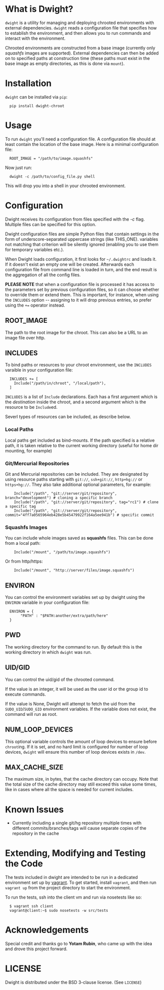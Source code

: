# What is Dwight?

`dwight` is a utility for managing and deploying chrooted environments with external dependencies. `dwight` reads a configuration file that specifies how to establish the environment, and then allows you to run commands and interact with the environment.

Chrooted environments are constructed from a base image (currently only *squashfs* images are supported). External dependencies can then be added on to specified paths at construction time (these paths must exist in the base image as empty directories, as this is done via `mount`).

# Installation

`dwight` can be installed via `pip`:

      pip install dwight-chroot
  
# Usage

To run `dwight` you'll need a configuration file. A configuration file should at least contain the location of the base image. Here is a minimal configuration file:

      ROOT_IMAGE = "/path/to/image.squashfs"
 
Now just run:

      dwight -c /path/to/config_file.py shell
 
This will drop you into a shell in your chrooted environment.

# Configuration

Dwight receives its configuration from files specified with the *-c* flag. Multiple files can be specified for this option.

Dwight configuration files are simple Python files that contain settings in the form of underscore-separated uppercase strings (like THIS_ONE). variables not matching that criterion will be silently ignored (enabling you to use them for temporary variables etc.).

When Dwight loads configuration, it first looks for `~/.dwightrc` and loads it. If it doesn't exist an empty one will be created. Afterwards each configuration file from command line is loaded in turn, and the end result is the aggregation of all the config files.

**PLEASE NOTE** that when a configuration file is processed it has access to the parameters set by previous configuration files, so it can choose whether to override them or extend them. This is important, for instance, when using the `INCLUDES` option -- assigning to it will drop previous entries, so prefer using the `+=` operator instead.

## ROOT_IMAGE

The path to the root image for the chroot. This can also be a URL to an image file over http.

## INCLUDES

To bind paths or resources to your chroot environment, use the `INCLUDES` varaible in your configuration file:

      INCLUDES += [
        Include("/path/in/chroot", "/local/path"),
      ]

`INCLUDES` is a list of `Include` declarations. Each has a first argument which is the *destination* inside the chroot, and a second argument which is the resource to be `Include`ed.

Severl types of resources can be included, as describe below.

### Local Paths

Local paths get included as bind-mounts. If the path specified is a relative path, it is taken relative to the current working directory (useful for home dir mounting, for example)

### Git/Mercurial Repositories

Git and Mercurial repositories can be included. They are designated by using resource paths starting with `git://`, `ssh+git://`, `http+hg://` or `https+hg://`. They also take additional optional parameters, for example:

        Include("/path", "git://server/git/repository", branch="development") # cloning a specific branch
        Include("/path", "git://server/git/repository", tag="rc1") # clone a specific tag
        Include("/path", "git://server/git/repository", commit="4ff7a0565964eb428e5b45479922f164a5ee941b") # specific commit

### Squashfs Images

You can include whole images saved as **squashfs** files. This can be done from a local path:

        Include("/mount", "/path/to/image.squashfs")

Or from http/https:

        Include("/mount", "http://server/files/image.squashfs")

## ENVIRON

You can control the environment variables set up by dwight using the `ENVIRON` variable in your configuration file:

      ENVIRON = {
           "PATH" : "$PATH:another/extra/path/here"
      }

## PWD

The working directory for the command to run. By default this is the working directory in which `dwight` was run.

## UID/GID

You can control the uid/gid of the chrooted command. 

If the value is an integer, it will be used as the user id or the group id to execute commands.

If the value is None, Dwight will attempt to fetch the uid from the `SUDO_UID`/`SUDO_GID` environment variables. If the variable does not exist, the command will run as root.

## NUM_LOOP_DEVICES

This optional variable controls the amount of loop devices to ensure before `chroot`ing. If it is set, and no hard limit is configured for number of loop devices, `dwight` will ensure this number of loop devices exists in `/dev`.

## MAX_CACHE_SIZE

The maximum size, in bytes, that the cache directory can occupy. Note that the total size of the cache directory may still exceed this value some times, like in cases where all the space is needed for current includes.

# Known Issues

* Currently including a single git/hg repository multiple times with different commits/branches/tags will cause separate copies of the repository in the cache

# Extending, Modifying and Testing the Code

The tests included in dwight are intended to be run in a dedicated environment set up by [vagrant](http://vagrantup.com). To get started, install `vagrant`, and then run `vagrant up` from the project directory to start the environment.

To run the tests, ssh into the client vm and run via nosetests like so:

      $ vagrant ssh client
      vagrant@client:~$ sudo nosetests -w src/tests

# Acknowledgements

Special credit and thanks go to **Yotam Rubin**, who came up with the idea and drove this project forward.

# LICENSE

Dwight is distributed under the BSD 3-clause license. (See `LICENSE`)
